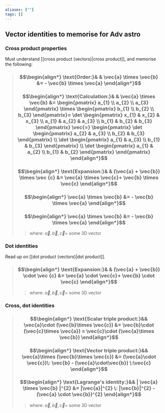 ```yaml
---
aliases: [""]
tags: []
---
```


## Vector identities to memorise for Adv astro

### Cross product properties

Must understand [[cross product (vectors)|cross product]], and memorise the following:
 
> ### $$\begin{align*} \text{Order:}& & \vec{a} \times \vec{b} &= - \vec{b} \times \vec{a} \end{align*}$$
> ### $$\begin{align*} \text{Calculation:}& & \vec{a} \times \vec{b} &= \begin{pmatrix} a_{1} \\ a_{2} \\ a_{3} \end{pmatrix} \times \begin{pmatrix} b_{1} \\ b_{2} \\ b_{3} \end{pmatrix}= \det \begin{pmatrix} x_{1} & x_{2} & x_{3} \\ a_{1} & a_{2} & a_{3} \\ b_{1} & b_{2} & b_{3} \end{pmatrix} \vec{=} \begin{pmatrix} \det  \begin{pmatrix} a_{2}  & a_{3} \\ b_{2} & b_{3} \end{pmatrix} \\  \det  \begin{pmatrix} a_{1}  & a_{3} \\ b_{1} & b_{3} \end{pmatrix} \\ \det  \begin{pmatrix} a_{1}  & a_{2} \\ b_{1} & b_{2} \end{pmatrix}   \end{pmatrix}  \end{align*}$$
> ### $$\begin{align*} \text{Expansion:}& & (\vec{a} + \vec{b}) \times \vec {c} &=  \vec{a} \times \vec{c}+ \vec{b} \times \vec{c} \end{align*}$$
> ### $$\begin{align*} \vec{a} \times \vec{b} &= - \vec{b} \times \vec{a} \end{align*}$$
> ### $$\begin{align*} \vec{a} \times \vec{b} &= - \vec{b} \times \vec{a} \end{align*}$$
>> where:
>> $\vec{a},\vec{b},\vec{c}=$ some 3D vector

### Dot identities

Read up on [[dot product (vectors)|dot product]].

> ### $$\begin{align*} \text{Expansion:}& & (\vec{a} + \vec{b}) \cdot \vec {c} &=  \vec{a} \cdot \vec{c}+ \vec{b} \cdot \vec{c} \end{align*}$$
>> where:
>> $\vec{a},\vec{b},\vec{c}=$ some 3D vector

### Cross, dot identities

> ### $$\begin{align*} \text{Scalar triple product:}&&  \vec{a}\cdot (\vec{b}\times \vec{c}) &= \vec{b}\cdot (\vec{c}\times \vec{a}) = \vec{c}\cdot (\vec{a}\times \vec{b})  \end{align*}$$
> ### $$\begin{align*} \text{Vector triple product:}&&  \vec{a}\times (\vec{b}\times \vec{c}) &= (\vec{a}\cdot \vec{c})\: \vec{b} - (\vec{a}\cdot\vec{b}) \:\vec{c}  \end{align*}$$
> ### $$\begin{align*} \text{Lagrange's identity:}&&  | \vec{a} \times \vec{b} |^{2} &= |\vec{a}|^{2} \: |\vec{b}|^{2} - (\vec{a} \cdot \vec{b})^{2} \end{align*}$$
>> where:
>> $\vec{a},\vec{b},\vec{c}=$ some 3D vector
